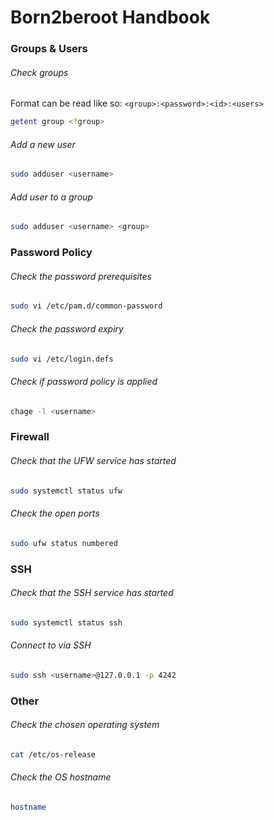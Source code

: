 # Born2beroot Handbook

### Groups & Users

###### Check groups

Format can be read like so: `<group>:<password>:<id>:<users>`

```bash
getent group <?group>
```

###### Add a new user

```bash
sudo adduser <username>
```

###### Add user to a group

```bash
sudo adduser <username> <group>
```

### Password Policy

###### Check the password prerequisites

```bash
sudo vi /etc/pam.d/common-password
```

###### Check the password expiry

```bash
sudo vi /etc/login.defs
```

###### Check if password policy is applied

```bash
chage -l <username>
```

### Firewall

###### Check that the UFW service has started

```bash
sudo systemctl status ufw
```

###### Check the open ports

```bash
sudo ufw status numbered
```

### SSH

###### Check that the SSH service has started

```bash
sudo systemctl status ssh
```

###### Connect to via SSH

```bash
sudo ssh <username>@127.0.0.1 -p 4242
```

### Other

###### Check the chosen operating system

```bash
cat /etc/os-release
```

###### Check the OS hostname

```bash
hostname
```
